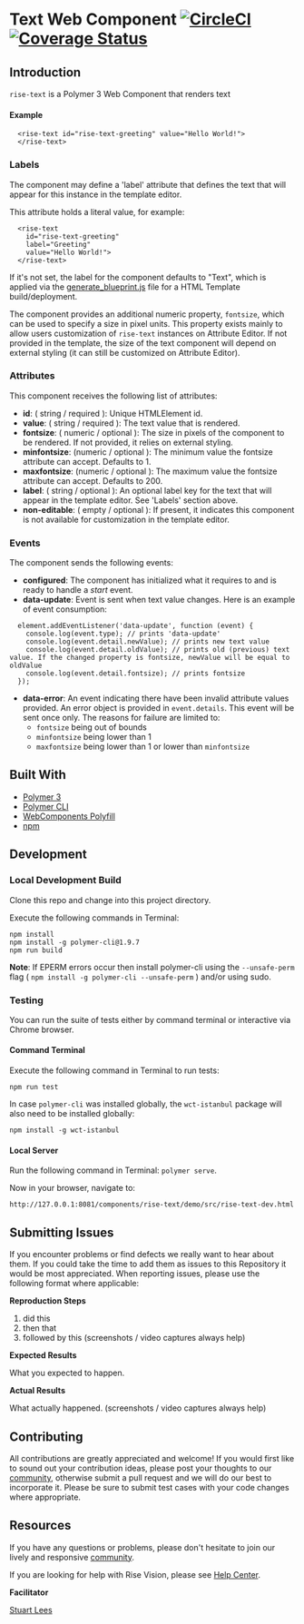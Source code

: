 # Text Web Component [![CircleCI](https://circleci.com/gh/Rise-Vision/rise-text/tree/master.svg?style=svg)](https://circleci.com/gh/Rise-Vision/rise-text/tree/master) [![Coverage Status](https://coveralls.io/repos/github/Rise-Vision/rise-text/badge.svg?branch=master)](https://coveralls.io/github/Rise-Vision/rise-text?branch=master)

## Introduction

`rise-text` is a Polymer 3 Web Component that renders text

#### Example

```
  <rise-text id="rise-text-greeting" value="Hello World!">
  </rise-text>
```

### Labels

The component may define a 'label' attribute that defines the text that will appear for this instance in the template editor.

This attribute holds a literal value, for example:

```
  <rise-text
    id="rise-text-greeting"
    label="Greeting"
    value="Hello World!">
  </rise-text>
```

If it's not set, the label for the component defaults to "Text", which is applied via the [generate_blueprint.js](https://github.com/Rise-Vision/html-template-library/blob/master/generate_blueprint.js) file for a HTML Template build/deployment.

The component provides an additional numeric property, `fontsize`, which can be used to specify a size in pixel units. This property exists mainly to allow users customization of `rise-text` instances on Attribute Editor. If not provided in the template, the size of the text component will depend on external styling (it can still be customized on Attribute Editor).

### Attributes

This component receives the following list of attributes:

- **id**: ( string / required ): Unique HTMLElement id.
- **value**: ( string / required ): The text value that is rendered.
- **fontsize**: ( numeric / optional ): The size in pixels of the component to be rendered. If not provided, it relies on external styling.
- **minfontsize**: (numeric / optional ): The minimum value the fontsize attribute can accept. Defaults to 1.
- **maxfontsize**: (numeric / optional ): The maximum value the fontsize attribute can accept. Defaults to 200.
- **label**: ( string / optional ): An optional label key for the text that will appear in the template editor. See 'Labels' section above.
- **non-editable**: ( empty / optional ): If present, it indicates this component is not available for customization in the template editor.

### Events

The component sends the following events:

- **configured**: The component has initialized what it requires to and is ready to handle a _start_ event.
- **data-update**: Event is sent when text value changes. Here is an example of event consumption:
```
  element.addEventListener('data-update', function (event) {
    console.log(event.type); // prints 'data-update'
    console.log(event.detail.newValue); // prints new text value
    console.log(event.detail.oldValue); // prints old (previous) text value. If the changed property is fontsize, newValue will be equal to oldValue
    console.log(event.detail.fontsize); // prints fontsize
  });
```
- **data-error**: An event indicating there have been invalid attribute values provided. An error object is provided in `event.details`. This event will be sent once only. The reasons for failure are limited to:
  - `fontsize` being out of bounds
  - `minfontsize` being lower than 1
  - `maxfontsize` being lower than 1 or lower than `minfontsize`

## Built With
- [Polymer 3](https://www.polymer-project.org/)
- [Polymer CLI](https://github.com/Polymer/tools/tree/master/packages/cli)
- [WebComponents Polyfill](https://www.webcomponents.org/polyfills/)
- [npm](https://www.npmjs.org)

## Development

### Local Development Build
Clone this repo and change into this project directory.

Execute the following commands in Terminal:

```
npm install
npm install -g polymer-cli@1.9.7
npm run build
```

**Note**: If EPERM errors occur then install polymer-cli using the `--unsafe-perm` flag ( `npm install -g polymer-cli --unsafe-perm` ) and/or using sudo.

### Testing
You can run the suite of tests either by command terminal or interactive via Chrome browser.

#### Command Terminal
Execute the following command in Terminal to run tests:

```
npm run test
```

In case `polymer-cli` was installed globally, the `wct-istanbul` package will also need to be installed globally:

```
npm install -g wct-istanbul
```

#### Local Server
Run the following command in Terminal: `polymer serve`.

Now in your browser, navigate to:

```
http://127.0.0.1:8081/components/rise-text/demo/src/rise-text-dev.html
```

## Submitting Issues
If you encounter problems or find defects we really want to hear about them. If you could take the time to add them as issues to this Repository it would be most appreciated. When reporting issues, please use the following format where applicable:

**Reproduction Steps**

1. did this
2. then that
3. followed by this (screenshots / video captures always help)

**Expected Results**

What you expected to happen.

**Actual Results**

What actually happened. (screenshots / video captures always help)

## Contributing
All contributions are greatly appreciated and welcome! If you would first like to sound out your contribution ideas, please post your thoughts to our [community](https://help.risevision.com/hc/en-us/community/topics), otherwise submit a pull request and we will do our best to incorporate it. Please be sure to submit test cases with your code changes where appropriate.

## Resources
If you have any questions or problems, please don't hesitate to join our lively and responsive [community](https://help.risevision.com/hc/en-us/community/topics).

If you are looking for help with Rise Vision, please see [Help Center](https://help.risevision.com/hc/en-us).

**Facilitator**

[Stuart Lees](https://github.com/stulees "Stuart Lees")
